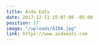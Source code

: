 ```yaml
---
title: Aida Eats
date: 2017-12-11 15:07:00 -05:00
position: 17
image: "/uploads/AIDA.jpg"
link: https://www.aidaeats.com
---
```


